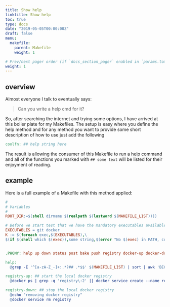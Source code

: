 ```yaml
---
title: Show help
linktitle: Show help
toc: true
type: docs
date: "2019-05-05T00:00:00Z"
draft: false
menu:
  makefile:
    parent: Makefile
    weight: 1

# Prev/next pager order (if `docs_section_pager` enabled in `params.toml`)
weight: 1
---
```


## overview

Almost everyone I talk to eventually says:

> Can you write a help cmd for it?

So, after searching the internet and trying some options, I have
arrived at this boiler plate for my Makefiles. The setup is easy
where you define the help method and for any method you want to
provide some short description of how to use just add the following

```makefile
coolfn: ## help string here
```

The result is allowing the consumer of this Makefile to run a help
command and all of the functions you marked with `## some text` will
be listed for their enjoyment of reading. 

## example

Here is a full example of a Makefile with this method applied:

```makefile
#
# Variables
#
ROOT_DIR:=$(shell dirname $(realpath $(lastword $(MAKEFILE_LIST))))

# Before we start test that we have the mandatory executables available
EXECUTABLES = git docker
K := $(foreach exec,$(EXECUTABLES),\
$(if $(shell which $(exec)),some string,$(error "No $(exec) in PATH, consider installing $(exec)")))


.PHONY: help up down status post bake push registry docker-up docker-down

help:
  @grep -E '^[a-zA-Z_-]+:.*?## .*$$' $(MAKEFILE_LIST) | sort | awk 'BEGIN {FS = ":.*?## "}; {printf "\033[36m%-30s\033[0m %s\n", $$1, $$2}'

registry-up: ## start the local docker registry
  @docker ps | grep -q 'registry\:2' || docker service create --name registry --publish published=5000,target=5000 --mount type=bind,source=$(ROOT_DIR)/registry_root,destination=/var/lib/registry registry:2

registry-down: ## stop the local docker registry
  @echo "removing docker registry"
  @docker service rm registry
```
